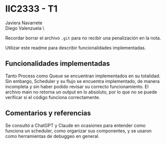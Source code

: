 
# IIC2333 - T1
Javiera Navarrete \
Diego Valenzuela \

Recordar borrar el archivo `.git` para no recibir una penalización en la nota.

Utilizar este readme para describir funcionalidades implementadas.

## Funcionalidades implementadas
Tanto Process como Queue se encuentran implementados en su totalidad. Sin embargo, Scheduler y su flujo se encuentra implementado, de manera incompleta y sin haber podido revisar su correcto funcionamiento. El archivo main no retorna un output en lo absoluto, por lo que no se puede verificar si el código funciona correctamente.

## Comentarios y referencias
Se consultó a ChatGPT y Claude en ocasiones para entender como funciona un scheduler, como organizar sus componentes, y se usaron como herramientas de debuggeo en general.